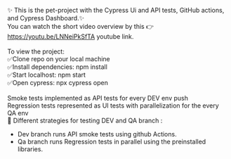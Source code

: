✨ This is the pet-project with the Cypress Ui and API tests, GitHub actions, and Cypress Dashboard.✨ <br>
You can watch the short video overview by this 👉  https://youtu.be/LNNeiPkSfTA  youtube link. <br>
<br>
To view the project:<br>
✅Clone repo on your local machine<br>
✅Install dependencies: npm install<br>
✅Start localhost:  npm start<br>
✅Open cypress: npx cypress open <br>
<br>
Smoke tests implemented as API tests for every DEV env push<br>
Regression tests represented as UI tests with parallelization for the every QA env<br>
🧪 Different strategies for testing DEV and QA branch  : 
- Dev branch runs API smoke tests using github Actions. 
- Qa branch runs Regression tests in parallel using the preinstalled libraries.   
